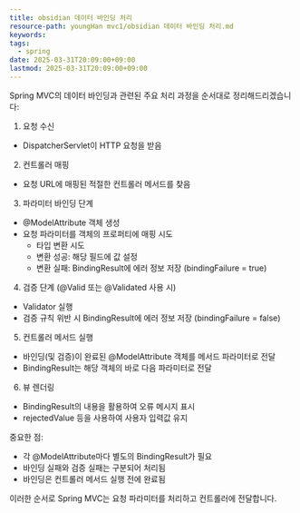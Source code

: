 ```yaml
---
title: obsidian 데이터 바인딩 처리
resource-path: youngHan mvc1/obsidian 데이터 바인딩 처리.md
keywords:
tags:
  - spring
date: 2025-03-31T20:09:00+09:00
lastmod: 2025-03-31T20:09:00+09:00
---
```

Spring MVC의 데이터 바인딩과 관련된 주요 처리 과정을 순서대로 정리해드리겠습니다:

1. 요청 수신
- DispatcherServlet이 HTTP 요청을 받음

2. 컨트롤러 매핑
- 요청 URL에 매핑된 적절한 컨트롤러 메서드를 찾음

3. 파라미터 바인딩 단계
- @ModelAttribute 객체 생성
- 요청 파라미터를 객체의 프로퍼티에 매핑 시도
  - 타입 변환 시도
  - 변환 성공: 해당 필드에 값 설정
  - 변환 실패: BindingResult에 에러 정보 저장 (bindingFailure = true)

4. 검증 단계 (@Valid 또는 @Validated 사용 시)
- Validator 실행 
- 검증 규칙 위반 시 BindingResult에 에러 정보 저장 (bindingFailure = false)

5. 컨트롤러 메서드 실행
- 바인딩(및 검증)이 완료된 @ModelAttribute 객체를 메서드 파라미터로 전달
- BindingResult는 해당 객체의 바로 다음 파라미터로 전달

6. 뷰 렌더링
- BindingResult의 내용을 활용하여 오류 메시지 표시
- rejectedValue 등을 사용하여 사용자 입력값 유지

중요한 점:
- 각 @ModelAttribute마다 별도의 BindingResult가 필요
- 바인딩 실패와 검증 실패는 구분되어 처리됨
- 바인딩은 컨트롤러 메서드 실행 전에 완료됨

이러한 순서로 Spring MVC는 요청 파라미터를 처리하고 컨트롤러에 전달합니다.